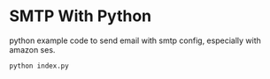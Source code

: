 # SMTP With Python
python example code to send email with smtp config, especially with amazon ses.

```bash
python index.py
```
